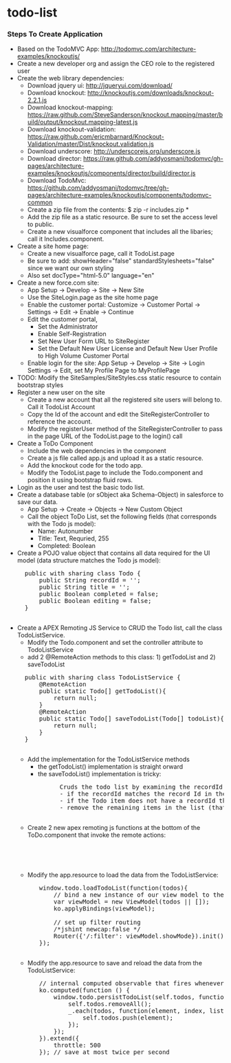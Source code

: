 todo-list
=========

### Steps To Create Application
- Based on the TodoMVC App: http://todomvc.com/architecture-examples/knockoutjs/
- Create a new developer org and assign the CEO role to the registered user
- Create the web library dependencies:
	- Download jquery ui: http://jqueryui.com/download/
	- Download knockout: http://knockoutjs.com/downloads/knockout-2.2.1.js
	- Download knockout-mapping: https://raw.github.com/SteveSanderson/knockout.mapping/master/build/output/knockout.mapping-latest.js
	- Download knockout-validation: https://raw.github.com/ericmbarnard/Knockout-Validation/master/Dist/knockout.validation.js
	- Download underscore: http://underscorejs.org/underscore.js
	- Download director: https://raw.github.com/addyosmani/todomvc/gh-pages/architecture-examples/knockoutjs/components/director/build/director.js
	- Download TodoMvc: https://github.com/addyosmani/todomvc/tree/gh-pages/architecture-examples/knockoutjs/components/todomvc-common 
	- Create a zip file from the contents: $ zip -r includes.zip * 
	- Add the zip file as a static resource. Be sure to set the access level to public.
	- Create a new visualforce component that includes all the libaries; call it Includes.component.
- Create a site home page:
	- Create a new visualforce page, call it TodoList.page
	- Be sure to add: showHeader="false" standardStylesheets="false" since we want our own styling
	- Also set docType="html-5.0" language="en"
- Create a new force.com site:
	- App Setup -> Develop -> Site -> New Site
	- Use the SiteLogin.page as the site home page
	- Enable the customer portal: Customize -> Customer Portal -> Settings -> Edit -> Enable -> Continue
	- Edit the customer portal, 
		- Set the Administrator
		- Enable Self-Registration
		- Set New User Form URL to SiteRegister
		- Set the Default New User License and Default New User Profile to High Volume Customer Portal
	- Enable login for the site: App Setup -> Develop -> Site -> Login Settings -> Edit, set My Profile Page to MyProfilePage
- TODO: Modify the SiteSamples/SiteStyles.css static resource to contain bootstrap styles
- Register a new user on the site
	- Create a new account that all the registered site users will belong to. Call it TodoList Account
	- Copy the Id of the account and edit the SiteRegisterController to reference the account.
	- Modify the registerUser method of the SiteRegisterController to pass in the page URL of the TodoList.page to the login() call
- Create a ToDo Component
	- Include the web dependencies in the component
	- Create a js file called app.js and upload it as a static resource. 
	- Add the knockout code for the todo app.
	- Modify the TodoList.page to include the Todo.component and position it using bootstrap fluid rows.
- Login as the user and test the basic todo list.
- Create a database table (or sObject aka Schema-Object) in salesforce to save our data.
	- App Setup -> Create -> Objects -> New Custom Object
	- Call the object ToDo List, set the following fields (that corresponds with the Todo js model):
	  - Name: Autonumber
	  - Title: Text, Requried, 255
	  - Completed: Boolean 
- Create a POJO value object that contains all data required for the UI model (data structure matches the Todo js model):
	<pre>
	public with sharing class Todo {
		public String recordId = '';
		public String title = '';
		public Boolean completed = false;
		public Boolean editing = false;
	}
	</pre>
- Create a APEX Remoting JS Service to CRUD the Todo list, call the class TodoListService.
	- Modify the Todo.component and set the controller attribute to TodoListService
	- add 2 @RemoteAction methods to this class: 1) getTodoList and 2) saveTodoList
	<pre>
	public with sharing class TodoListService {
		@RemoteAction
		public static Todo[] getTodoList(){
			return null;
		}
		@RemoteAction 
		public static Todo[] saveTodoList(Todo[] todoList){
			return null;
		}
	}
	</pre>
	- Add the implementation for the TodoListService methods
		- the getTodoList() implementation is straight orward
		- the saveTodoList() implementation is tricky:
			<pre>
				Cruds the todo list by examining the recordId field of the Todo items in the following way:
				- if the recordId matches the record Id in the database then update the record
				- if the Todo item does not have a recordId then add it to the database
				- remove the remaining items in the list (that were not added/removed) 
			</pre>
	- Create 2 new apex remoting js functions at the bottom of the ToDo.component that invoke the remote actions:
		<pre>
			<script>
				window.todo = {};
				window.todo.retrieveTodoList = function(callback){
					Visualforce.remoting.Manager.invokeAction(
						'{!$RemoteAction.TodoListService.getTodoList}',
						function(result, event){
							if(event.type == 'exception'){
								 alert('Your session has timed out.');
							}
							if(event.status){
								callback.apply(this, [result]);
							}
							else{
								console.log('error');
								console.log(result);
							}
						},
						{escape: true} );
				};
				window.todo.saveTodoList = function(viewModel, callback){
					Visualforce.remoting.Manager.invokeAction(
						'{!$RemoteAction.TodoListService.saveTodoList}',
						ko.toJS(viewModel),
						function(result, event){
							if(event.type == 'exception'){
								 alert('Your session has timed out.');
							}
							if(event.status){
								callback.apply(this, [result]);
							}
							else{
								console.log('error');
								console.log(result);
							}
						},
						{escape: true} );
				};
			</script>
		</pre>
	- Modify the app.resource to load the data from the TodoListService:
	<pre>
		window.todo.loadTodoList(function(todos){
			// bind a new instance of our view model to the page
			var viewModel = new ViewModel(todos || []);
			ko.applyBindings(viewModel);
	
			// set up filter routing
			/*jshint newcap:false */
			Router({'/:filter': viewModel.showMode}).init();
		});
	</pre> 
	- Modify the app.resource to save and reload the data from the TodoListService:
	<pre>
		// internal computed observable that fires whenever anything changes in our todos
		ko.computed(function () {
			window.todo.persistTodoList(self.todos, function(todos){
				self.todos.removeAll();
				_.each(todos, function(element, index, list){
					self.todos.push(element);
				});
			});
		}).extend({
			throttle: 500
		}); // save at most twice per second
	</pre> 